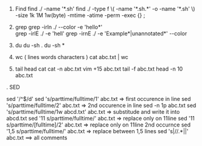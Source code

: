 
1. Find
 find ./ -name '\*.sh'
 find ./ -type f \\( -name  '\*.sh.\*' -o -name '\*.sh' \\)
 -size 1k 1M 1w(byte)
 -mtime 
 -atime 
 -perm
 -exec {} \; 

2. grep 
grep -irln ./ --color -e 'hello\*'  
grep -irlE ./ -e 'hell'
grep -irnE ./ -e 'Example\*|unannotated\*' --color

3. du
du -sh .
du -sh *

4. wc ( lines words characters )
cat abc.txt | wc

5. tail head cat
cat -n abc.txt
vim +15 abc.txt
tail -f abc.txt
head -n 10 abc.txt

. SED

sed '/^$/d'
sed 's/parttime/fulltime/1' abc.txt => first occurence in line
sed 's/parttime/fulltime/2' abc.txt => 2nd occurence in line
sed -n 1p abc.txt
sed 's/parttime/fulltime/1w abcd.txt' abc.txt => substitude and write it into abcd.txt
sed '11 s/parttime/fulltime/' abc.txt => replace only on 11line
sed '11 s/parttime/[fulltime]/2' abc.txt => replace only on 11line 2nd occurnce
sed '1,5 s/parttime/fulltime/' abc.txt => replace between 1,5 lines
sed 's|//.\*||' abc.txt ==> all comments  




 